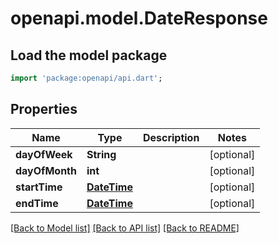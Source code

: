 # openapi.model.DateResponse

## Load the model package
```dart
import 'package:openapi/api.dart';
```

## Properties
Name | Type | Description | Notes
------------ | ------------- | ------------- | -------------
**dayOfWeek** | **String** |  | [optional] 
**dayOfMonth** | **int** |  | [optional] 
**startTime** | [**DateTime**](DateTime.md) |  | [optional] 
**endTime** | [**DateTime**](DateTime.md) |  | [optional] 

[[Back to Model list]](../README.md#documentation-for-models) [[Back to API list]](../README.md#documentation-for-api-endpoints) [[Back to README]](../README.md)


